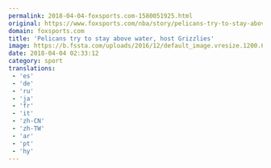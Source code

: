 ```yaml
---
permalink: 2018-04-04-foxsports.com-1580051925.html
original: https://www.foxsports.com/nba/story/pelicans-try-to-stay-above-water-host-grizzlies-040318
domain: foxsports.com
title: 'Pelicans try to stay above water, host Grizzlies'
image: https://b.fssta.com/uploads/2016/12/default_image.vresize.1200.630.high.0.png
date: 2018-04-04 02:33:12
category: sport
translations: 
 - 'es'
 - 'de'
 - 'ru'
 - 'ja'
 - 'fr'
 - 'it'
 - 'zh-CN'
 - 'zh-TW'
 - 'ar'
 - 'pt'
 - 'hy'
---
```


